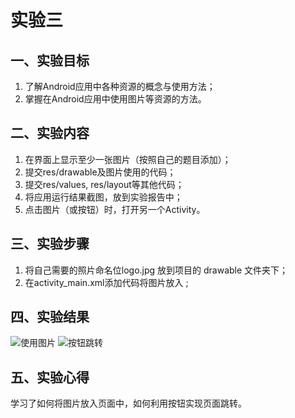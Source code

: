 # 实验三 
  ## 一、实验目标 
  1. 了解Android应用中各种资源的概念与使用方法； 
  2. 掌握在Android应用中使用图片等资源的方法。 
  
   ## 二、实验内容 
  1. 在界面上显示至少一张图片（按照自己的题目添加）； 
  2. 提交res/drawable及图片使用的代码； 
  3. 提交res/values, res/layout等其他代码； 
  4. 将应用运行结果截图，放到实验报告中； 
  5. 点击图片（或按钮）时，打开另一个Activity。 
  
   ## 三、实验步骤 
  1. 将自己需要的照片命名位logo.jpg 放到项目的 drawable 文件夹下；
  2. 在activity_main.xml添加代码将图片放入 ;
  ## 四、实验结果 
  ![使用图片](https://github.com/Chenweikang2/android-labs-2020/raw/master/students/net1806081301122/2.png) 
  ![按钮跳转](https://github.com/Chenweikang2/android-labs-2020/raw/master/students/net1806081301122/4.png) 
  
   ## 五、实验心得 
  学习了如何将图片放入页面中，如何利用按钮实现页面跳转。
